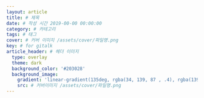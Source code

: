 ```yaml
---
layout: article
title: # 제목
date: # 작성 시간 2019-00-00 00:00:00
category: # 카테고리
tags: # 태그
cover: # 커버 이미지 /assets/cover/파일명.png
key: # for gitalk
article_header: # 헤더 이미지
  type: overlay
  theme: dark
  background_color: '#203028'
  background_image:
    gradient: 'linear-gradient(135deg, rgba(34, 139, 87 , .4), rgba(139, 34, 139, .4))'
    src: # 커버이미지 /assets/cover/파일명.png
---
```


<!--more-->
